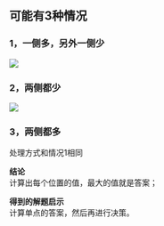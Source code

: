 ## 可能有3种情况
### 1，一侧多，另外一侧少
![](https://assets.zaqbest.com/2022/05/12/627c6d685e3cb.png)

### 2，两侧都少
![](https://assets.zaqbest.com/2022/05/12/627c6d4e56ffe.png)

### 3，两侧都多
处理方式和情况1相同

**结论**  
计算出每个位置的值，最大的值就是答案；

**得到的解题启示**  
计算单点的答案，然后再进行决策。